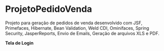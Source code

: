 # ProjetoPedidoVenda

Projeto para geração de pedidos de venda desenvolvido com JSF, Primefaces, Hibernate, Bean Validation, Weld CDI, Ominifaces, Spring Security, JasperReports, Envio de Emails, Geração de arquivos XLS e PDF.

**Tela de Login**
